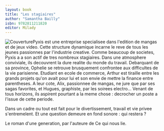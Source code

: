 ```yaml
---
layout: book
title: "Les stagiaires"
author: "Samantha Bailly"
isbn: 9782811211820
editor: Milady
---
```


![Couverture](/img/9782811211820.jpg)Pyxis est une entreprise specialisee dans l'edition de mangas et de jeux video. Cette structure dynamique incarne le reve de tous les jeunes passionnes par l'industrie creative.
 Comme beaucoup de societes, Pyxis a a son actif de tres nombreux stagiaires. Dans une atmosphere conviviale, ils decouvrent la dure realite du monde du travail. Debarquant de sa province, Ophelie se retrouve brusquement confrontee aux difficultes de la vie parisienne. Etudiant en ecole de commerce, Arthur est tiraille entre les grands projets qu'on avait pour lui et son envie de mettre la finance entre parentheses. A leur cote, Alix, passionnee de mangas, ne jure que par ses sagas favorites, et Hugues, graphiste, par les soirees electro... Venant de tous horizons, ils aspirent pourtant a la meme chose : decrocher un poste a l'issue de cette periode.

 Dans un cadre ou tout est fait pour le divertissement, travail et vie privee s'entremelent. Et une question demeure en fond sonore : qui restera ?

 Le roman d'une generation, par l'auteure de Ce qui nous lie.